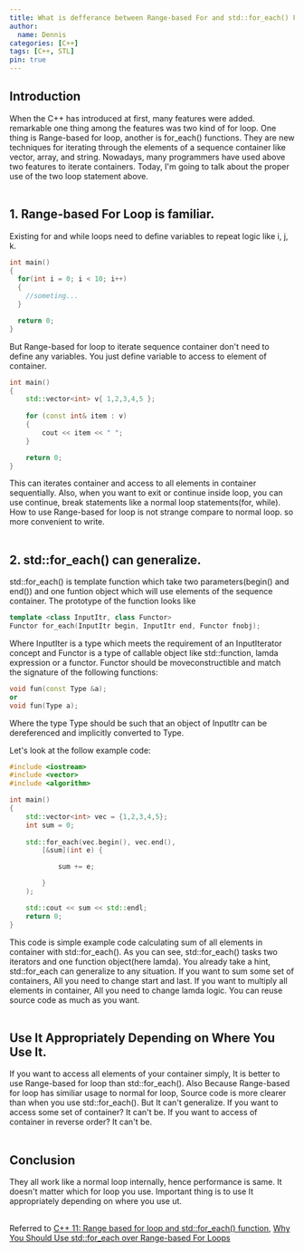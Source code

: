 ```yaml
---
title: What is defferance between Range-based For and std::for_each() Function
author:
  name: Dennis
categories: [C++]
tags: [C++, STL]
pin: true
---
```


## Introduction
When the C++ has introduced at first, many features were added. 
remarkable one thing among the features was two kind of for loop.
One thing is Range-based for loop, another is for_each() functions.
They are new techniques for iterating through the elements of a sequence container like vector, array, and string.
Nowadays, many programmers have used above two features to iterate containers. 
Today, I'm going to talk about the proper use of the two loop statement above.
<br><br>

## 1. Range-based For Loop is familiar.
Existing for and while loops need to define variables to repeat logic like i, j, k.

```C++
int main()
{
  for(int i = 0; i < 10; i++)
  {
    //someting...
  }

  return 0;
}
```
But Range-based for loop to iterate sequence container don't need to define any variables.
You just define variable to access to element of container.

```C++
int main() 
{
    std::vector<int> v{ 1,2,3,4,5 };
  
    for (const int& item : v)
    {
        cout << item << " ";
    }

    return 0;
}
```
This can iterates container and access to all elements in container sequentially.
Also, when you want to exit or continue inside loop, you can use continue, break statements like a normal loop statements(for, while).
How to use Range-based for loop is not strange compare to normal loop. so more convenient to write.
<br><br>

## 2. std::for_each() can generalize.
std::for_each() is template function which take two parameters(begin() and end()) and 
one funtion object which will use elements of the sequence container.
The prototype of the function looks like

```C++
template <class InputItr, class Functor>
Functor for_each(InputItr begin, InputItr end, Functor fnobj);
```
Where InputIter is a type which meets the requirement of an InputIterator concept and Functor is a type of callable object like std::function, lamda expression or a functor. Functor should be moveconstructible and match the signature of the following functions:

```C++
void fun(const Type &a); 
or
void fun(Type a); 
```
Where the type Type should be such that an object of InputItr can be dereferenced and implicitly converted to Type.

Let's look at the follow example code:

```C++
#include <iostream>
#include <vector>
#include <algorithm>

int main()
{
	std::vector<int> vec = {1,2,3,4,5};
	int sum = 0;
	
	std::for_each(vec.begin(), vec.end(),
		[&sum](int e) {

			sum += e;

		}
	);

	std::cout << sum << std::endl;
	return 0;
}
```
This code is simple example code calculating sum of all elements in container with std::for_each().
As you can see, std::for_each() tasks two iterators and one function object(here lamda).
You already take a hint, std::for_each can generalize to any situation.
If you want to sum some set of containers, All you need to change start and last. 
If you want to multiply all elements in container, All you need to change lamda logic. 
You can reuse source code as much as you want.
<br><br>

## Use It Appropriately Depending on Where You Use It.
If you want to access all elements of your container simply, It is better to use Range-based for loop than std::for_each().
Also Because Range-based for loop has similiar usage to normal for loop, Source code is more clearer than when you use std::for_each().
But It can't generalize. If you want to access some set of container? It can't be.
If you want to access of container in reverse order? It can't be.
<br><br>

## Conclusion
They all work like a normal loop internally, hence performance is same.
It doesn't matter which for loop you use. Important thing is to use It appropriately depending on where you use ut.
<br><br>

Referred to [C++ 11: Range based for loop and std::for_each() function](https://www.go4expert.com/articles/cpp-11-range-based-loop-stdforeach-t34604/),
[Why You Should Use std::for_each over Range-based For Loops](https://www.fluentcpp.com/2019/02/07/why-you-should-use-stdfor_each-over-range-based-for-loops/)